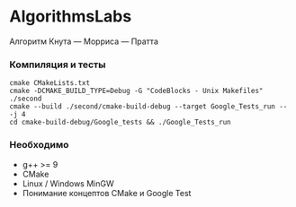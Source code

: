 # AlgorithmsLabs
Алгоритм Кнута — Морриса — Пратта
### Компиляция и тесты
```shell
cmake CMakeLists.txt
cmake -DCMAKE_BUILD_TYPE=Debug -G "CodeBlocks - Unix Makefiles" ./second
cmake --build ./second/cmake-build-debug --target Google_Tests_run -- -j 4
cd cmake-build-debug/Google_tests && ./Google_Tests_run
 ```
 
 ### Необходимо
 * g++ >= 9
 * CMake
 * Linux / Windows MinGW
 * Понимание концептов CMake и Google Test
